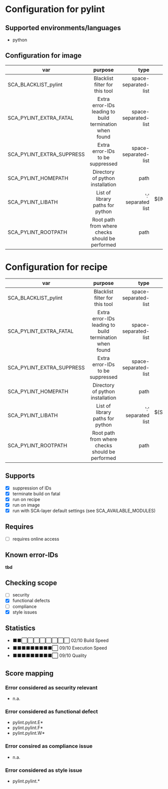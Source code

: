 # Configuration for pylint

## Supported environments/languages

* python

## Configuration for image

| var | purpose | type | default |
| ------------- |:-------------:| -----:| -----:
| SCA_BLACKLIST_pylint | Blacklist filter for this tool | space-separated-list | "linux-*"
| SCA_PYLINT_EXTRA_FATAL | Extra error-IDs leading to build termination when found | space-separated-list | ""
| SCA_PYLINT_EXTRA_SUPPRESS | Extra error-IDs to be suppressed | space-separated-list | ""
| SCA_PYLINT_HOMEPATH | Directory of python installation | path | \${IMAGE_ROOTFS}/python\${PYTHON_BASEVERSION}
| SCA_PYLINT_LIBATH | List of library paths for python | ':' separated list | \${IMAGE_ROOTFS}/python\${PYTHON_BASEVERSION}/:\${IMAGE_ROOTFS}/python.\${PYTHON_BASEVERSION}/site-packages/
| SCA_PYLINT_ROOTPATH | Root path from where checks should be performed | path | \${IMAGE_ROOTFS}

# Configuration for recipe

| var | purpose | type | default |
| ------------- |:-------------:| -----:| -----:
| SCA_BLACKLIST_pylint | Blacklist filter for this tool | space-separated-list | "linux-*"
| SCA_PYLINT_EXTRA_FATAL | Extra error-IDs leading to build termination when found | space-separated-list | ""
| SCA_PYLINT_EXTRA_SUPPRESS | Extra error-IDs to be suppressed | space-separated-list | ""
| SCA_PYLINT_HOMEPATH | Directory of python installation | path | \${STAGING_LIBDIR}/python\${PYTHON_BASEVERSION}
| SCA_PYLINT_LIBATH | List of library paths for python | ':' separated list | \${STAGING_LIBDIR}/python\${PYTHON_BASEVERSION}/:\${STAGING_LIBDIR}/python\${PYTHON_BASEVERSION}/site-packages/
| SCA_PYLINT_ROOTPATH | Root path from where checks should be performed | path | \${B}

## Supports

* [x] suppression of IDs
* [x] terminate build on fatal
* [x] run on recipe
* [x] run on image
* [x] run with SCA-layer default settings (see SCA_AVAILABLE_MODULES)

## Requires

* [ ] requires online access

## Known error-IDs

__tbd__

## Checking scope

* [ ] security
* [x] functional defects
* [ ] compliance
* [x] style issues

## Statistics

* ⬛⬛⬜⬜⬜⬜⬜⬜⬜⬜ 02/10 Build Speed
* ⬛⬛⬛⬛⬛⬛⬛⬛⬛⬜ 09/10 Execution Speed
* ⬛⬛⬛⬛⬛⬛⬛⬛⬛⬜ 09/10 Quality

## Score mapping

### Error considered as security relevant

* n.a.

### Error considered as functional defect

* pylint.pylint.E*
* pylint.pylint.F*
* pylint.pylint.W*

### Error consired as compliance issue

* n.a.

### Error considered as style issue

* pylint.pylint.*
